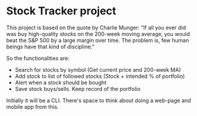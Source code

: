 # Stock Tracker project

This project is based on the quote by Charlie Munger:
“If all you ever did was buy high-quality stocks on the 200-week moving average, you would beat the S&P 500 by a large margin over time. The problem is, few human beings have that kind of discipline."

So the functionalities are:

- Search for stocks by symbol (Get current price and 200-week MA)
- Add stock to list of followed stocks (Stock + intended % of portfolio)
- Alert when a stock should be bought
- Save stock buys/sells. Keep record of the portfolio

Initially it will be a CLI. There's space to think about doing a web-page and mobile app from this.
